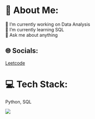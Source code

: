 # 💫 About Me:
🔭 I’m currently working on Data Analysis<br>🌱 I’m currently learning SQL<br>💬 Ask me about anything


## 🌐 Socials:
[Leetcode](https://leetcode.com/mavekk) 

# 💻 Tech Stack:
Python, SQL

![](https://komarev.com/ghpvc/?username=mav3k&base=23290)
